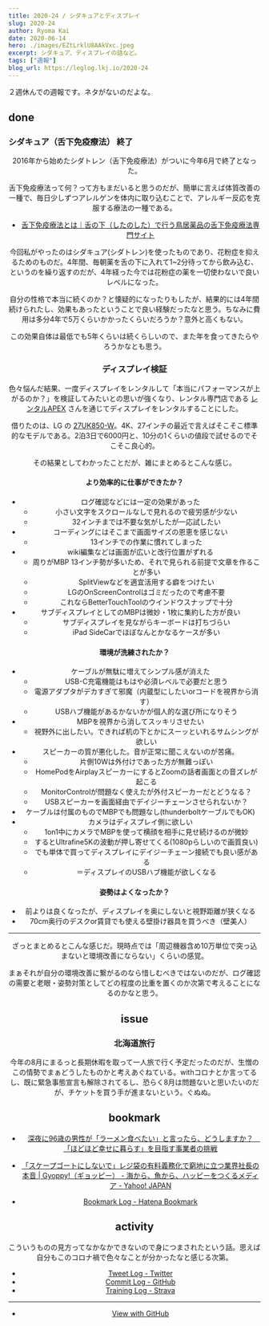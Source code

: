 ```yaml
---
title: 2020-24 / シダキュアとディスプレイ
slug: 2020-24
author: Ryoma Kai
date: 2020-06-14
hero: ./images/EZtLrklU8AAkVxc.jpeg
excerpt: シダキュア、ディスプレイの話など。
tags: ["週報"]
blog_url: https://leglog.lkj.io/2020-24
---
```


２週休んでの週報です。ネタがないのだよな。

## done

### シダキュア（舌下免疫療法） 終了

<Tweet tweetLink="https://twitter.com/legnoh/status/1268690936990593025" align="center" />

2016年から始めたシダトレン（舌下免疫療法）がついに今年6月で終了となった。

舌下免疫療法って何？って方もまだいると思うのだが、簡単に言えば体質改善の一種で、毎日少しずつアレルゲンを体内に取り込むことで、アレルギー反応を克服する療法の一種である。

- [舌下免疫療法とは｜舌の下（したのした）で行う鳥居薬品の舌下免疫療法専門サイト](https://www.torii-alg.jp/slit/)

今回私がやったのはシダキュア(シダトレン)を使ったものであり、花粉症を抑えるためのものだ。4年間、毎朝薬を舌の下に入れて1~2分待ってから飲み込む、というのを繰り返すのだが、4年経った今では花粉症の薬を一切使わないで良いレベルになった。

自分の性格で本当に続くのか？と懐疑的になったりもしたが、結果的には4年間続けられたし、効果もあったということで良い経験だったなと思う。ちなみに費用は多分4年で5万くらいかかったくらいだろうか？意外と高くもない。

この効果自体は最低でも5年くらいは続くらしいので、また年を食ってきたらやろうかなとも思う。

### ディスプレイ検証

色々悩んだ結果、一度ディスプレイをレンタルして「本当にパフォーマンスが上がるのか？」を検証してみたいとの思いが強くなり、レンタル専門店である [レンタルAPEX](https://www.apex106.com/) さんを通じてディスプレイをレンタルすることにした。

借りたのは、LG の [27UK850-W](https://www.lg.com/jp/monitor/lg-27UK850-W)。4K、27インチの最近で言えばそこそこ標準的なモデルである。2泊3日で6000円と、10分の1くらいの値段で試せるのでそこそこ良心的。

その結果としてわかったことだが、雑にまとめるとこんな感じ。

#### より効率的に仕事ができたか？

- ログ確認などには一定の効果があった
    - 小さい文字をスクロールなしで見れるので疲労感が少ない
    - 32インチまでは不要な気がしたが一応試したい
- コーディングにはそこまで画面サイズの恩恵を感じない
    - 13インチでの作業に慣れてしまった
- wiki編集などは画面が広いと改行位置がずれる
    - 周りがMBP 13インチ勢が多いため、それで見られる前提で文章を作ることが多い
    - SplitViewなどを適宜活用する癖をつけたい
    - LGのOnScreenControlはゴミだったので考慮不要
    - これならBetterTouchToolのウインドウスナップで十分
- サブディスプレイとしてのMBPは微妙・1枚に集約した方が良い
    - サブディスプレイを見ながらキーボードは打ちづらい
    - iPad SideCarでほぼなんとかなるケースが多い

#### 環境が洗練されたか？

- ケーブルが無駄に増えてシンプル感が消えた
    - USB-C充電機能はもはや必須レベルで必要だと思う
    - 電源アダプタがデカすぎて邪魔（内蔵型にしたいorコードを視界から消す）
    - USBハブ機能があるかないかが個人的な選び所になりそう
- MBPを視界から消してスッキリさせたい
    - 視野外に出したい。できれば机の下とかにスーッといれるサムシングが欲しい
- スピーカーの質が悪化した。音が正常に聞こえないのが苦痛。
    - 片側10Wは外付けであった方が無難っぽい
    - HomePodをAirplayスピーカーにするとZoomの話者画面との音ズレが起こる
    - MonitorControlが問題なく使えたが外付スピーカーだとどうなる？
    - USBスピーカーを画面経由でデイジーチェーンさせられないか？
- ケーブルは付属のものでMBPでも問題なし(thunderboltケーブルでもOK)
- カメラはディスプレイ側に欲しい
    - 1on1中にカメラでMBPを使って横顔を相手に見せ続けるのが微妙
    - するとUltrafine5Kの波動が押し寄せてくる(1080pらしいので画質良い)
    - でも単体で買ってディスプレイにデイジーチェーン接続でも良い感がある
    - ＝ディスプレイのUSBハブ機能が欲しくなる

#### 姿勢はよくなったか？

- 前よりは良くなったが、ディスプレイを奥にしないと視野距離が狭くなる
- 70cm奥行のデスクor賃貸でも使える壁掛け器具を買うべき（壁美人）

----

ざっとまとめるとこんな感じだ。現時点では「周辺機器含め10万単位で突っ込まないと環境改善にならない」くらいの感覚。

まぁそれが自分の環境改善に繋がるのなら惜しむべきではないのだが、ログ確認の需要と老眼・姿勢対策としてどの程度の比重を置くのか次第で考えることになるのかなと思う。

## issue

### 北海道旅行

今年の8月にまるっと長期休暇を取って一人旅で行く予定だったのだが、生憎のこの情勢でまぁどうしたものかと考えあぐねている。withコロナとか言ってるし、既に緊急事態宣言も解除されてるし、恐らく8月は問題ないと思いたいのだが、チケットを買う手が進まないという。ぐぬぬ。

## bookmark

- [深夜に96歳の男性が「ラーメン食べたい」と言ったら、どうしますか？　「ほどほど幸せに暮らす」を目指す事業者の挑戦](https://www.buzzfeed.com/jp/naokoiwanaga/grundtvig-ramen)
- [「スケープゴートにしないで」レジ袋の有料義務化で窮地に立つ業界社長の本音 | Gyoppy!（ギョッピー） - 海から、魚から、ハッピーをつくるメディア - Yahoo! JAPAN](https://gyoppy.yahoo.co.jp/featured/102.html)

- [Bookmark Log - Hatena Bookmark](https://b.hatena.ne.jp/Ryo_K/bookmark)

## activity

こういうものの見方ってなかなかできないので身につまされたという話。思えば自分もこのコロナ禍で色々なことが分かったなと感じる次第。

<Tweet tweetLink="https://twitter.com/legnoh/status/1271304491694878720" align="center" />

- [Tweet Log - Twitter](https://twitter.com/search?q=(from%3Alegnoh)%20until%3A2020-06-14%20since%3A2020-06-08%20-filter%3Areplies&src=typed_query)
- [Commit Log - GitHub](https://github.com/legnoh?tab=overview&from=2020-06-08&to=2020-06-14)
- [Training Log - Strava](https://www.strava.com/athletes/47349424/training/log)

----

- [View with GitHub](https://github.com/legnoh/leglog/blob/master/content/posts/202x/2020/24/index.md)

